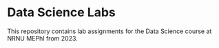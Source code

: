 # Data Science Labs
This repository contains lab assignments for the Data Science course at NRNU MEPhI from 2023.